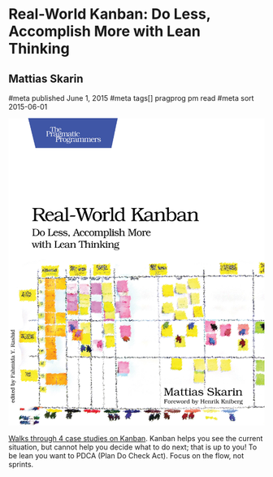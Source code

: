 # Real-World Kanban: Do Less, Accomplish More with Lean Thinking
## Mattias Skarin
#meta published June 1, 2015
#meta tags[] pragprog pm read
#meta sort 2015-06-01

![Real-World Kanban: Do Less, Accomplish More with Lean Thinking](real-world-kanban.jpg)

[Walks through 4 case studies on Kanban](https://pragprog.com/titles/mskanban/).  Kanban helps you see the current situation, but cannot help you decide what to do next; that is up to you!  To be lean you want to PDCA (Plan Do Check Act).  Focus on the flow, not sprints.
